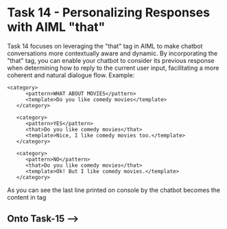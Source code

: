 # Task 14 - Personalizing Responses with AIML "that"

Task 14 focuses on leveraging the "that" tag in AIML to make chatbot conversations more contextually aware and dynamic. By incorporating the "that" tag, you can enable your chatbot to consider its previous response when determining how to reply to the current user input, facilitating a more coherent and natural dialogue flow. Example:

```
<category>
      <pattern>WHAT ABOUT MOVIES</pattern>
      <template>Do you like comedy movies</template>  
   </category>
   
   <category>
      <pattern>YES</pattern>
      <that>Do you like comedy movies</that>
      <template>Nice, I like comedy movies too.</template>
   </category>
   
   <category>
      <pattern>NO</pattern>
      <that>Do you like comedy movies</that>
      <template>Ok! But I like comedy movies.</template>
   </category> 

```
As you can see the last line printed on console by the  chatbot becomes the content in <that> tag


## Onto Task-15 -->
